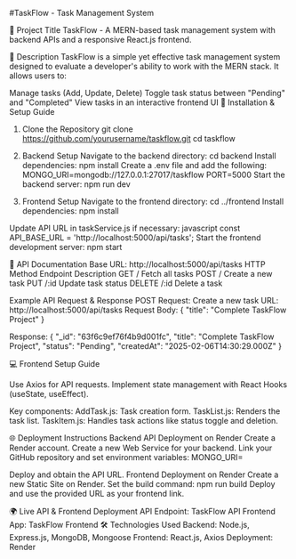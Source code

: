#TaskFlow - Task Management System

🚀 Project Title
TaskFlow - A MERN-based task management system with backend APIs and a responsive React.js frontend.

📝 Description
TaskFlow is a simple yet effective task management system designed to evaluate a developer's ability to work with the MERN stack.
It allows users to:

Manage tasks (Add, Update, Delete)
Toggle task status between "Pending" and "Completed"
View tasks in an interactive frontend UI
🔧 Installation & Setup Guide

1. Clone the Repository
git clone https://github.com/yourusername/taskflow.git
cd taskflow

2. Backend Setup
Navigate to the backend directory:
cd backend
Install dependencies:
npm install
Create a .env file and add the following:
MONGO_URI=mongodb://127.0.0.1:27017/taskflow
PORT=5000
Start the backend server:
npm run dev

3. Frontend Setup
Navigate to the frontend directory:
cd ../frontend
Install dependencies:
npm install

Update API URL in taskService.js if necessary:
javascript
const API_BASE_URL = 'http://localhost:5000/api/tasks';
Start the frontend development server:
npm start

📖 API Documentation
Base URL:
http://localhost:5000/api/tasks
HTTP Method	Endpoint	Description
GET	/	        Fetch all tasks
POST	/	      Create a new task
PUT	/:id	    Update task status
DELETE	/:id	Delete a task

Example API Request & Response
POST Request: Create a new task
URL: http://localhost:5000/api/tasks
Request Body:
{
  "title": "Complete TaskFlow Project"
}

Response:
{
  "_id": "63f6c9ef76f4b9d001fc",
  "title": "Complete TaskFlow Project",
  "status": "Pending",
  "createdAt": "2025-02-06T14:30:29.000Z"
}


💻 Frontend Setup Guide

Use Axios for API requests.
Implement state management with React Hooks (useState, useEffect).

Key components:
AddTask.js: Task creation form.
TaskList.js: Renders the task list.
TaskItem.js: Handles task actions like status toggle and deletion.

🌐 Deployment Instructions
Backend API Deployment on Render
Create a Render account.
Create a new Web Service for your backend.
Link your GitHub repository and set environment variables:
MONGO_URI=<Your MongoDB URI>

Deploy and obtain the API URL.
Frontend Deployment on Render
Create a new Static Site on Render.
Set the build command:
npm run build
Deploy and use the provided URL as your frontend link.

🌍 Live API & Frontend Deployment
API Endpoint: TaskFlow API
Frontend App: TaskFlow Frontend
🛠️ Technologies Used
Backend: Node.js, Express.js, MongoDB, Mongoose
Frontend: React.js, Axios
Deployment: Render
